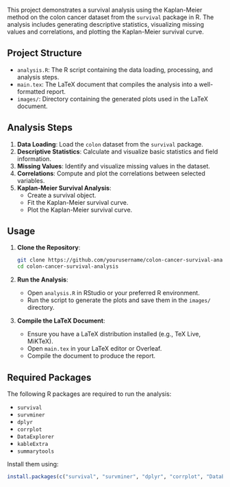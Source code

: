 This project demonstrates a survival analysis using the Kaplan-Meier method on the colon cancer dataset from the `survival` package in R. The analysis includes generating descriptive statistics, visualizing missing values and correlations, and plotting the Kaplan-Meier survival curve.

## Project Structure

- `analysis.R`: The R script containing the data loading, processing, and analysis steps.
- `main.tex`: The LaTeX document that compiles the analysis into a well-formatted report.
- `images/`: Directory containing the generated plots used in the LaTeX document.

## Analysis Steps

1. **Data Loading**: Load the `colon` dataset from the `survival` package.
2. **Descriptive Statistics**: Calculate and visualize basic statistics and field information.
3. **Missing Values**: Identify and visualize missing values in the dataset.
4. **Correlations**: Compute and plot the correlations between selected variables.
5. **Kaplan-Meier Survival Analysis**:
    - Create a survival object.
    - Fit the Kaplan-Meier survival curve.
    - Plot the Kaplan-Meier survival curve.

## Usage

1. **Clone the Repository**:
    ```bash
    git clone https://github.com/yourusername/colon-cancer-survival-analysis.git
    cd colon-cancer-survival-analysis
    ```

2. **Run the Analysis**:
    - Open `analysis.R` in RStudio or your preferred R environment.
    - Run the script to generate the plots and save them in the `images/` directory.

3. **Compile the LaTeX Document**:
    - Ensure you have a LaTeX distribution installed (e.g., TeX Live, MiKTeX).
    - Open `main.tex` in your LaTeX editor or Overleaf.
    - Compile the document to produce the report.

## Required Packages

The following R packages are required to run the analysis:
- `survival`
- `survminer`
- `dplyr`
- `corrplot`
- `DataExplorer`
- `kableExtra`
- `summarytools`

Install them using:
```r
install.packages(c("survival", "survminer", "dplyr", "corrplot", "DataExplorer", "kableExtra", "summarytools"))
